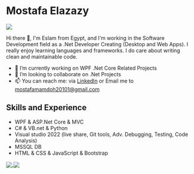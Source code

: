 # Mostafa Elazazy
![](https://komarev.com/ghpvc/?username=MOSTAFA-ELAZAZY&color=blue)

Hi there 👋, I'm Eslam from Egypt, and I'm working in the Software Development field as a .Net Developer Creating (Desktop and Web Apps). I really enjoy learning languages and frameworks. I do care about writing clean and maintainable code.

- 🔭 I’m currently working on WPF .Net Core Related Projects
- 👯 I’m looking to collaborate on .Net Projects
- 📫 You can reach me: via [LinkedIn](https://www.linkedin.com/in/mostafa-elazazy-9551241a8/) or Email me to mostafamamdoh20101@gmail.com

## Skills and Experience
*	WPF & ASP.Net Core & MVC
*	C# & VB.net & Python
*	Visual studio 2022 (live share, Git tools, Adv. Debugging, Testing, Code Analysis)
*	MSSQL DB
*	HTML & CSS & JavaScript & Bootstrap

<a href="https://github-readme-stats.vercel.app/api/top-langs/?username=MOSTAFA-ELAZAZY&theme=tokyonight&count_private=true&hide=HTML,CSS,SCSS,javascript&langs_count=3">
  <img align="center" src="https://github-readme-stats.vercel.app/api/top-langs/?username=MOSTAFA-ELAZAZY&theme=tokyonight&count_private=true&hide=HTML,CSS,javascript&langs_count=3" />
</a>
<a href="https://github-readme-stats.vercel.app/api?username=MOSTAFA-ELAZAZY&show_icons=true&theme=tokyonight&count_private=true&show_icons=true">
  <img align="center" src="https://github-readme-stats.vercel.app/api?username=MOSTAFA-ELAZAZY&show_icons=true&theme=tokyonight&count_private=true&show_icons=true" />
</a>


<!--
**MOSTAFA-ELAZAZY/MOSTAFA-ELAZAZY** is a ✨ _special_ ✨ repository because its `README.md` (this file) appears on your GitHub profile.

Here are some ideas to get you started:

- 🔭 I’m currently working on ...
- 🌱 I’m currently learning ...
- 👯 I’m looking to collaborate on ...
- 🤔 I’m looking for help with ...
- 💬 Ask me about ...
- 📫 How to reach me: ...
- 😄 Pronouns: ...
- ⚡ Fun fact: ...
-->

